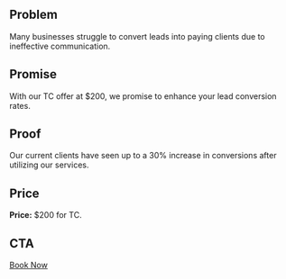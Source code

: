 ## Problem
Many businesses struggle to convert leads into paying clients due to ineffective communication.  

## Promise
With our TC offer at $200, we promise to enhance your lead conversion rates.  

## Proof
Our current clients have seen up to a 30% increase in conversions after utilizing our services.  

## Price
**Price:** $200 for TC.  

## CTA
[Book Now]({TC_LINK})